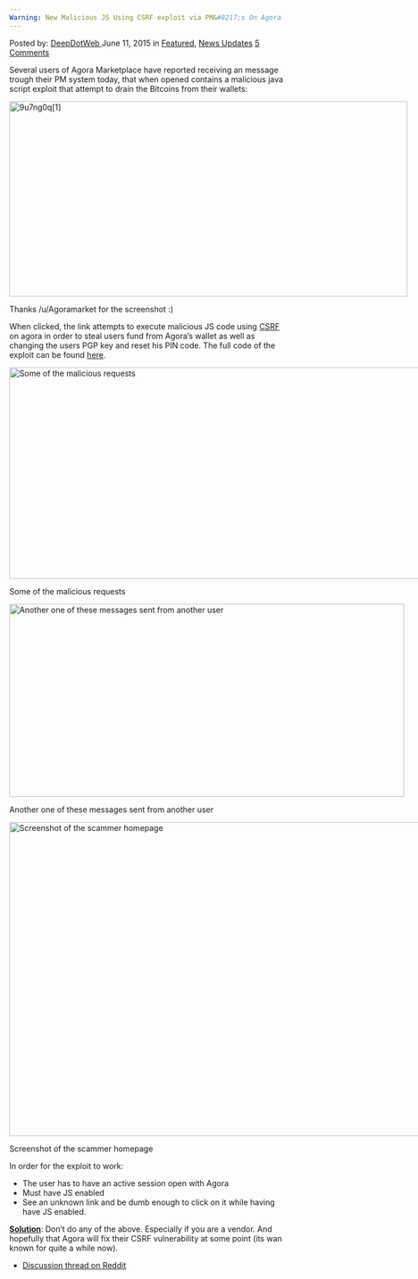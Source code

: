 ```yaml
---
Warning: New Malicious JS Using CSRF exploit via PM&#8217;s On Agora
---
```

<article class="post-listing post-10683 post type-post status-publish format-standard has-post-thumbnail hentry category-deepdot-news category-news-updates tag-agora tag-csrf tag-exploit tag-js tag-malicious tag-pms tag-warning">
    <div class="post-inner">
        <span>Posted by: <a href="https://www.deepdotweb.com/author/admin/" title="">DeepDotWeb </a></span>
    <span>June 11, 2015</span>
    <span>in <a href="https://www.deepdotweb.com/category/deepdot-news/" rel="category tag">Featured</a>, <a href="https://www.deepdotweb.com/category/news-updates/" rel="category tag">News Updates</a></span>
    <span><a href="https://www.deepdotweb.com/2015/06/11/warning-new-malicious-js-using-csrf-exploit-via-pms-on-agora/#comments">5 Comments</a></span>
    </p>
    <div class="clear"></div>
    <div class="entry">
    <p>Several users of Agora Marketplace have reported receiving an message trough their PM system today, that when opened contains a malicious java script exploit that attempt to drain the Bitcoins from their wallets:</p>
    <div id="attachment_10684" style="width: 723px" class="wp-caption aligncenter"><a href="https://www.deepdotweb.com/wp-content/uploads/2015/06/9u7ng0q1.png"><img class="wp-image-10684 size-full" src="https://www.deepdotweb.com/wp-content/uploads/2015/06/9u7ng0q1.png" alt="9u7ng0q[1]" width="713" height="350" srcset="https://www.deepdotweb.com/wp-content/uploads/2015/06/9u7ng0q1.png 713w, https://www.deepdotweb.com/wp-content/uploads/2015/06/9u7ng0q1-300x147.png 300w" sizes="(max-width: 713px) 100vw, 713px" /></a><p class="wp-caption-text">Thanks /u/Agoramarket for the screenshot :)</p></div>When clicked, the link attempts to execute malicious JS code using <a href="http://en.wikipedia.org/wiki/Cross-site_request_forgery">CSRF</a> on agora in order to steal users fund from Agora&#8217;s wallet as well as changing the users PGP key and reset his PIN code. The full code of the exploit can be found <a href="http://pastebin.com/WxQyS7zA">here</a>.</p>
    <div id="attachment_10692" style="width: 941px" class="wp-caption aligncenter"><a href="https://www.deepdotweb.com/wp-content/uploads/2015/06/requests.png"><img class="size-full wp-image-10692" src="https://www.deepdotweb.com/wp-content/uploads/2015/06/requests.png" alt="Some of the malicious requests" width="931" height="379" srcset="https://www.deepdotweb.com/wp-content/uploads/2015/06/requests.png 931w, https://www.deepdotweb.com/wp-content/uploads/2015/06/requests-300x122.png 300w" sizes="(max-width: 931px) 100vw, 931px" /></a><p class="wp-caption-text">Some of the malicious requests</p></div>
    <div id="attachment_10695" style="width: 717px" class="wp-caption aligncenter"><a href="https://www.deepdotweb.com/wp-content/uploads/2015/06/kasio.png"><img class="size-full wp-image-10695" src="https://www.deepdotweb.com/wp-content/uploads/2015/06/kasio.png" alt="Another one of these messages sent from another user" width="707" height="346" srcset="https://www.deepdotweb.com/wp-content/uploads/2015/06/kasio.png 707w, https://www.deepdotweb.com/wp-content/uploads/2015/06/kasio-300x147.png 300w" sizes="(max-width: 707px) 100vw, 707px" /></a><p class="wp-caption-text">Another one of these messages sent from another user</p></div>
    <div id="attachment_10698" style="width: 1156px" class="wp-caption aligncenter"><a href="https://www.deepdotweb.com/wp-content/uploads/2015/06/syn112.png"><img class=" wp-image-10698" src="https://www.deepdotweb.com/wp-content/uploads/2015/06/syn112.png" alt="Screenshot of the scammer homepage" width="1146" height="563" srcset="https://www.deepdotweb.com/wp-content/uploads/2015/06/syn112.png 1701w, https://www.deepdotweb.com/wp-content/uploads/2015/06/syn112-300x147.png 300w, https://www.deepdotweb.com/wp-content/uploads/2015/06/syn112-1024x503.png 1024w" sizes="(max-width: 1146px) 100vw, 1146px" /></a><p class="wp-caption-text">Screenshot of the scammer homepage</p></div>
    <p>In order for the exploit to work:</p>
    <ul>
    <li>The user has to have an active session open with Agora</li>
    <li>Must have JS enabled</li>
    <li>See an unknown link and be dumb enough to click on it while having have JS enabled.</li>
    </ul>
    <p><span style="text-decoration: underline;"><strong>Solution</strong></span>: Don&#8217;t do any of the above. Especially if you are a vendor. And hopefully that Agora will fix their CSRF vulnerability at some point (its wan known for quite a while now).</p>
    <ul>
    <li><a href="http://www.reddit.com/r/DarkNetMarkets/comments/39cq1e/be_careful_of_messages_on_agora_about_a_new/">Discussion thread on Reddit</a></li>
    </ul>
    </div>
    <span style="display:none"><a href="https://www.deepdotweb.com/tag/agora/" rel="tag">agora</a> <a href="https://www.deepdotweb.com/tag/csrf/" rel="tag">csrf</a> <a href="https://www.deepdotweb.com/tag/exploit/" rel="tag">exploit</a> <a href="https://www.deepdotweb.com/tag/js/" rel="tag">js</a> <a href="https://www.deepdotweb.com/tag/malicious/" rel="tag">malicious</a> <a href="https://www.deepdotweb.com/tag/pms/" rel="tag">pms</a> <a href="https://www.deepdotweb.com/tag/warning/" rel="tag">warning</a></span> <span style="display:none" class="updated">2015-06-11</span>
    <div style="display:none" class="vcard author" itemprop="author" itemscope itemtype="http://schema.org/Person"><strong class="fn" itemprop="name"><a href="https://www.deepdotweb.com/author/admin/" title="Posts by DeepDotWeb" rel="author">DeepDotWeb</a></strong></div>
    </div>
</article>

